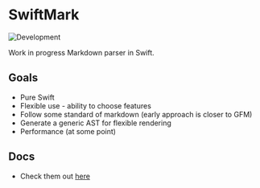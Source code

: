 # SwiftMark

![Development](https://github.com/WCByrne/SwiftMark/workflows/Development/badge.svg)

Work in progress Markdown parser in Swift.

## Goals
* Pure Swift
* Flexible use - ability to choose features
* Follow some standard of markdown (early approach is closer to GFM)
* Generate a generic AST for flexible rendering
* Performance (at some point)

## Docs

* Check them out [here](https://wcbyrne.github.io/SwiftMark/)
